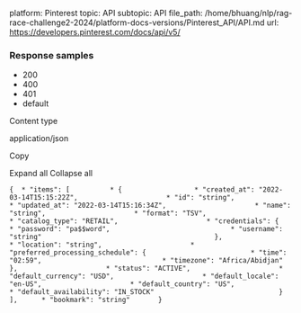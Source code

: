 platform: Pinterest
topic: API
subtopic: API
file_path: /home/bhuang/nlp/rag-race-challenge2-2024/platform-docs-versions/Pinterest_API/API.md
url: https://developers.pinterest.com/docs/api/v5/


### Response samples

* 200
* 400
* 401
* default

Content type

application/json

Copy

Expand all Collapse all

`{  * "items": [          * {                  * "created_at": "2022-03-14T15:15:22Z",                      * "id": "string",                      * "updated_at": "2022-03-14T15:16:34Z",                      * "name": "string",                      * "format": "TSV",                      * "catalog_type": "RETAIL",                      * "credentials": {                          * "password": "pa$$word",                              * "username": "string"                                           },                      * "location": "string",                      * "preferred_processing_schedule": {                          * "time": "02:59",                              * "timezone": "Africa/Abidjan"                                           },                      * "status": "ACTIVE",                      * "default_currency": "USD",                      * "default_locale": "en-US",                      * "default_country": "US",                      * "default_availability": "IN_STOCK"                               }                   ],      * "bookmark": "string"       }`